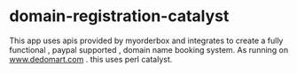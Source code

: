 domain-registration-catalyst
============================

This app uses apis provided by myorderbox and integrates to create a fully functional , paypal supported , domain name booking system. As running on www.dedomart.com . this uses perl catalyst.